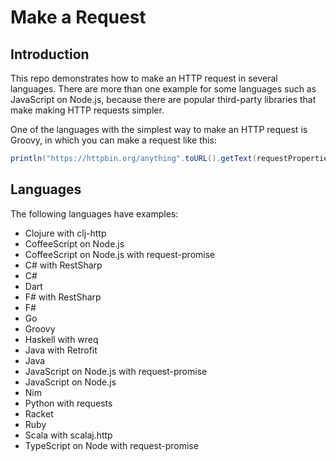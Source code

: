 # Make a Request

## Introduction

This repo demonstrates how to make an HTTP request in several languages. There are more than one example for some languages
such as JavaScript on Node.js, because there are popular third-party libraries that make making HTTP requests simpler.

One of the languages with the simplest way to make an HTTP request is Groovy, in which you can make a request like this:
```groovy
println("https://httpbin.org/anything".toURL().getText(requestProperties: [Accept: 'application/json']))
```

## Languages

The following languages have examples:

* Clojure with clj-http
* CoffeeScript on Node.js
* CoffeeScript on Node.js with request-promise
* C# with RestSharp
* C#
* Dart
* F# with RestSharp
* F#
* Go
* Groovy
* Haskell with wreq
* Java with Retrofit
* Java
* JavaScript on Node.js with request-promise
* JavaScript on Node.js
* Nim
* Python with requests
* Racket
* Ruby
* Scala with scalaj.http
* TypeScript on Node with request-promise
